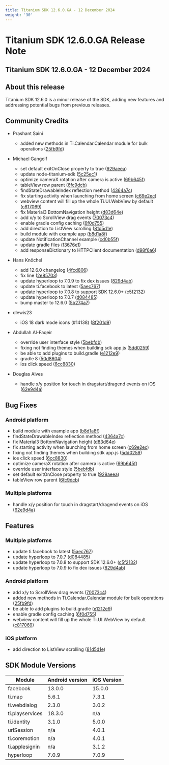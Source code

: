 ```yaml
---
title: Titanium SDK 12.6.0.GA - 12 December 2024
weight: '30'
---
```


# Titanium SDK 12.6.0.GA Release Note

## Titanium SDK 12.6.0.GA - 12 December 2024

## About this release

Titanium SDK 12.6.0 is a minor release of the SDK, adding new features and addressing potential bugs from previous releases.

## Community Credits

* Prashant Saini
  * added new methods in Ti.Calendar.Calendar module for bulk operations ([25fb9fd](https://github.com/tidev/titanium_mobile/commit/25fb9fd00a1976f3fd2aada0aa11ecac16e5c832))

* Michael Gangolf
  * set default exitOnClose property to true ([929aeea](https://github.com/tidev/titanium_mobile/commit/929aeea5127e69462cde5bf3ce4383594838d3a3))
  * update node-titanium-sdk ([5c25ec1](https://github.com/tidev/titanium_mobile/commit/5c25ec197b929c341b1c51a0429c87454ebb9c75))
  * optimize cameraX rotation after camera is active ([69b645f](https://github.com/tidev/titanium_mobile/commit/69b645f185d860b4371ae5c912fd2b36e55bbfda))
  * tableView row parent ([6fc9dcb](https://github.com/tidev/titanium_mobile/commit/6fc9dcbb40d0c1c739af5d9a2b5fe2088f7398fd))
  * findStateDrawableIndex reflection method ([4364a7c](https://github.com/tidev/titanium_mobile/commit/4364a7c1c6b8b826ceb5e2bb0f35648e88e4b2de))
  * fix starting activity when launching from home screen ([c69e2ec](https://github.com/tidev/titanium_mobile/commit/c69e2ecfcd5594fd9a6e137b25537d6501084044))
  * webview content will fill up the whole Ti.UI.WebView by default ([c817069](https://github.com/tidev/titanium_mobile/commit/c817069cbfc3de352e7fa0d7b93dea45294a7c6e))
  * fix Material3 BottomNavigation height ([d83d64e](https://github.com/tidev/titanium_mobile/commit/d83d64ef4573d5301337d813c6f104b95566f888))
  * add x/y to ScrollView drag events ([70073c4](https://github.com/tidev/titanium_mobile/commit/70073c425c72d7e3a62ed2bb749c896b0cff832b))
  * enable gradle config caching ([6f0d755](https://github.com/tidev/titanium_mobile/commit/6f0d755e05a01d5abbc66d5610af5f6fdfdceaf8))
  * add direction to ListView scrolling ([81d5d1e](https://github.com/tidev/titanium_mobile/commit/81d5d1e79b13f6677041256e7416f72662c2f2dc))
  * build module with example app ([b8d1a8f](https://github.com/tidev/titanium_mobile/commit/b8d1a8fe6a8a7b6c4d2209f2873f4a3eb0c52981))
  * update NotificationChannel example ([cd0b55f](https://github.com/tidev/titanium_mobile/commit/cd0b55fd4a7263b96f31918f229cf3f1b6de0aa0))
  * update gradle files ([f3676e1](https://github.com/tidev/titanium_mobile/commit/f3676e19e1eacadba532010f511f6123efc0f244))
  * add responseDictionary to HTTPClient documentation ([d98f6a6](https://github.com/tidev/titanium_mobile/commit/d98f6a6fbf5d6406ceb20492ba89410400b6a95c))

* Hans Knöchel
  * add 12.6.0 changelog ([4fcd806](https://github.com/tidev/titanium_mobile/commit/4fcd806bc23fc37b66962ed046b60c040cc4f796))
  * fix line ([2e85703](https://github.com/tidev/titanium_mobile/commit/2e857038e3f0ad620bf3f3b0bfd23bab2ec5100d))
  * update hyperloop to 7.0.9 to fix dex issues ([829d4ab](https://github.com/tidev/titanium_mobile/commit/829d4ab2b481e5cb4e5ee399ab8cad419267c21d))
  * update ti.facebook to latest ([5aec767](https://github.com/tidev/titanium_mobile/commit/5aec767eb550e95a2ae86395e6bdfdb661f5e661))
  * update hyperloop to 7.0.8 to support SDK 12.6.0+ ([c5f2132](https://github.com/tidev/titanium_mobile/commit/c5f2132e87d2eca048e2c866ed9e8f2457d7994a))
  * update hyperloop to 7.0.7 ([d084485](https://github.com/tidev/titanium_mobile/commit/d084485ed0bd0c0bfcc84154ad543be4ccdd59cf))
  * bump master to 12.6.0 ([5b274a7](https://github.com/tidev/titanium_mobile/commit/5b274a769b10fc3f25d2c746d6ec24aec6b5e014))

* dlewis23
  * iOS 18 dark mode icons (#14138) ([8f201d9](https://github.com/tidev/titanium_mobile/commit/8f201d94bd13dc3a7c67ce850d11c828d2ca12e7))

* Abdullah Al-Faqeir
  * override user interface style ([5bebfdb](https://github.com/tidev/titanium_mobile/commit/5bebfdb97f59e3cb76a7eb82d6d940762563b6ab))
  * fixing not finding themes when building sdk app.js ([5dd0259](https://github.com/tidev/titanium_mobile/commit/5dd0259b7a2310f92f45f78e52913437d93b4677))
  * be able to add plugins to build.gradle ([e1212e9](https://github.com/tidev/titanium_mobile/commit/e1212e9fccd79f5c302a8380157288df356081da))
  * gradle 8 ([50d8604](https://github.com/tidev/titanium_mobile/commit/50d8604ea40b4c2aacb55ee1128a2706f421715c))
  * ios click speed ([6cc8830](https://github.com/tidev/titanium_mobile/commit/6cc8830f874474a176cc181390e4d3c18f7b8b38))

* Douglas Alves
  * handle x/y position for touch in dragstart/dragend events on iOS ([62e9d4a](https://github.com/tidev/titanium_mobile/commit/62e9d4abfdaf893b854465b8d0766fa662ca6f35))


## Bug Fixes

### Android platform

* build module with example app ([b8d1a8f](https://github.com/tidev/titanium_mobile/commit/b8d1a8fe6a8a7b6c4d2209f2873f4a3eb0c52981))
* findStateDrawableIndex reflection method ([4364a7c](https://github.com/tidev/titanium_mobile/commit/4364a7c1c6b8b826ceb5e2bb0f35648e88e4b2de))
* fix Material3 BottomNavigation height ([d83d64e](https://github.com/tidev/titanium_mobile/commit/d83d64ef4573d5301337d813c6f104b95566f888))
* fix starting activity when launching from home screen ([c69e2ec](https://github.com/tidev/titanium_mobile/commit/c69e2ecfcd5594fd9a6e137b25537d6501084044))
* fixing not finding themes when building sdk app.js ([5dd0259](https://github.com/tidev/titanium_mobile/commit/5dd0259b7a2310f92f45f78e52913437d93b4677))
* ios click speed ([6cc8830](https://github.com/tidev/titanium_mobile/commit/6cc8830f874474a176cc181390e4d3c18f7b8b38))
* optimize cameraX rotation after camera is active ([69b645f](https://github.com/tidev/titanium_mobile/commit/69b645f185d860b4371ae5c912fd2b36e55bbfda))
* override user interface style ([5bebfdb](https://github.com/tidev/titanium_mobile/commit/5bebfdb97f59e3cb76a7eb82d6d940762563b6ab))
* set default exitOnClose property to true ([929aeea](https://github.com/tidev/titanium_mobile/commit/929aeea5127e69462cde5bf3ce4383594838d3a3))
* tableView row parent ([6fc9dcb](https://github.com/tidev/titanium_mobile/commit/6fc9dcbb40d0c1c739af5d9a2b5fe2088f7398fd))

### Multiple platforms

* handle x/y position for touch in dragstart/dragend events on iOS ([62e9d4a](https://github.com/tidev/titanium_mobile/commit/62e9d4abfdaf893b854465b8d0766fa662ca6f35))

## Features

### Multiple platforms

* update ti.facebook to latest ([5aec767](https://github.com/tidev/titanium_mobile/commit/5aec767eb550e95a2ae86395e6bdfdb661f5e661))
* update hyperloop to 7.0.7 ([d084485](https://github.com/tidev/titanium_mobile/commit/d084485ed0bd0c0bfcc84154ad543be4ccdd59cf))
* update hyperloop to 7.0.8 to support SDK 12.6.0+ ([c5f2132](https://github.com/tidev/titanium_mobile/commit/c5f2132e87d2eca048e2c866ed9e8f2457d7994a))
* update hyperloop to 7.0.9 to fix dex issues ([829d4ab](https://github.com/tidev/titanium_mobile/commit/829d4ab2b481e5cb4e5ee399ab8cad419267c21d))

### Android platform

* add x/y to ScrollView drag events ([70073c4](https://github.com/tidev/titanium_mobile/commit/70073c425c72d7e3a62ed2bb749c896b0cff832b))
* added new methods in Ti.Calendar.Calendar module for bulk operations ([25fb9fd](https://github.com/tidev/titanium_mobile/commit/25fb9fd00a1976f3fd2aada0aa11ecac16e5c832))
* be able to add plugins to build.gradle ([e1212e9](https://github.com/tidev/titanium_mobile/commit/e1212e9fccd79f5c302a8380157288df356081da))
* enable gradle config caching ([6f0d755](https://github.com/tidev/titanium_mobile/commit/6f0d755e05a01d5abbc66d5610af5f6fdfdceaf8))
* webview content will fill up the whole Ti.UI.WebView by default ([c817069](https://github.com/tidev/titanium_mobile/commit/c817069cbfc3de352e7fa0d7b93dea45294a7c6e))

### iOS platform

* add direction to ListView scrolling ([81d5d1e](https://github.com/tidev/titanium_mobile/commit/81d5d1e79b13f6677041256e7416f72662c2f2dc))

## SDK Module Versions

| Module      | Android version | iOS Version |
| ----------- | --------------- | ----------- |
| facebook | 13.0.0 | 15.0.0 |
| ti.map | 5.6.1 | 7.3.1 |
| ti.webdialog | 2.3.0 | 3.0.2 |
| ti.playservices | 18.3.0 | n/a |
| ti.identity | 3.1.0 | 5.0.0 |
| urlSession | n/a | 4.0.1 |
| ti.coremotion | n/a | 4.0.1 |
| ti.applesignin | n/a | 3.1.2 |
| hyperloop | 7.0.9 | 7.0.9 |
